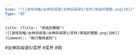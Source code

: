```yaml
---
Icon: "![[游戏攻略/女神异闻录/女神异闻录5/奖杯/崇高的實驗.png|30]]"
Type: "铜"
---
```

```ad-common-bronze-trophy
title: (Title:: "崇高的實驗")
![[游戏攻略/女神异闻录/女神异闻录5/奖杯/崇高的實驗.png|100]]
(Comment:: "執行電椅處刑")
```

#女神异闻录5/奖杯 #奖杯 #铜
